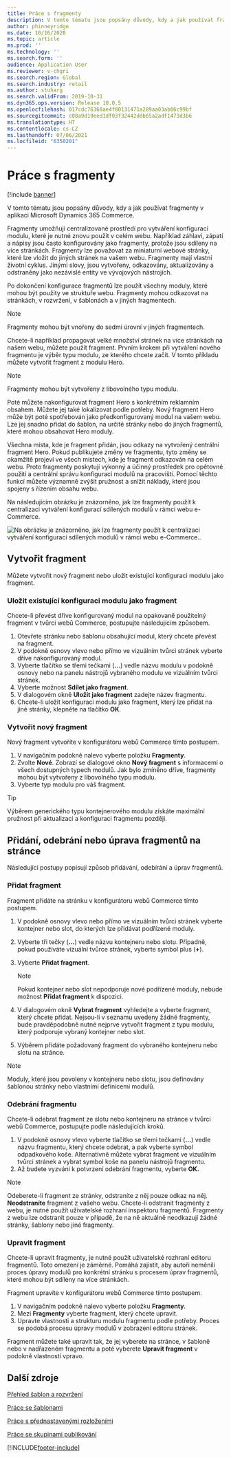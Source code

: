 ```yaml
---
title: Práce s fragmenty
description: V tomto tématu jsou popsány důvody, kdy a jak používat fragmenty v aplikaci Microsoft Dynamics 365 Commerce.
author: phinneyridge
ms.date: 10/16/2020
ms.topic: article
ms.prod: ''
ms.technology: ''
ms.search.form: ''
audience: Application User
ms.reviewer: v-chgri
ms.search.region: Global
ms.search.industry: retail
ms.author: stuharg
ms.search.validFrom: 2019-10-31
ms.dyn365.ops.version: Release 10.0.5
ms.openlocfilehash: 017cdc76368ae4f80131471a289aa03ab06c99bf
ms.sourcegitcommit: c08a9d19eed1df03f32442ddb65a2adf1473d3b6
ms.translationtype: HT
ms.contentlocale: cs-CZ
ms.lasthandoff: 07/06/2021
ms.locfileid: "6350201"
---
```

# <a name="work-with-fragments"></a>Práce s fragmenty 

[!include [banner](includes/banner.md)]

V tomto tématu jsou popsány důvody, kdy a jak používat fragmenty v aplikaci Microsoft Dynamics 365 Commerce.

Fragmenty umožňují centralizované prostředí pro vytváření konfigurací modulu, které je nutné znovu použít v celém webu. Například záhlaví, zápatí a nápisy jsou často konfigurovány jako fragmenty, protože jsou sdíleny na více stránkách. Fragmenty lze považovat za miniaturní webové stránky, které lze vložit do jiných stránek na vašem webu. Fragmenty mají vlastní životní cyklus. Jinými slovy, jsou vytvořeny, odkazovány, aktualizovány a odstraněny jako nezávislé entity ve vývojových nástrojích.

Po dokončení konfigurace fragmentů lze použít všechny moduly, které mohou být použity ve struktuře webu. Fragmenty mohou odkazovat na stránkách, v rozvržení, v šablonách a v jiných fragmentech.

> [!NOTE]
> Fragmenty mohou být vnořeny do sedmi úrovní v jiných fragmentech.

Chcete-li například propagovat velké množství stránek na více stránkách na našem webu, můžete použít fragment. Prvním krokem při vytváření nového fragmentu je výběr typu modulu, ze kterého chcete začít. V tomto příkladu můžete vytvořit fragment z modulu Hero.

> [!NOTE]
> Fragmenty mohou být vytvořeny z libovolného typu modulu.

Poté můžete nakonfigurovat fragment Hero s konkrétním reklamním obsahem. Můžete jej také lokalizovat podle potřeby. Nový fragment Hero může být poté spotřebován jako předkonfigurovaný modul na vašem webu. Lze jej snadno přidat do šablon, na určité stránky nebo do jiných fragmentů, které mohou obsahovat Hero moduly.

Všechna místa, kde je fragment přidán, jsou odkazy na vytvořený centrální fragment Hero. Pokud publikujete změny ve fragmentu, tyto změny se okamžitě projeví ve všech místech, kde je fragment odkazován na celém webu. Proto fragmenty poskytují výkonný a účinný prostředek pro opětovné použití a centrální správu konfigurací modulů na pracovišti. Pomocí těchto funkcí můžete významně zvýšit pružnost a snížit náklady, které jsou spojeny s řízením obsahu webu.

Na následujícím obrázku je znázorněno, jak lze fragmenty použít k centralizaci vytváření konfigurací sdílených modulů v rámci webu e-Commerce.

![Na obrázku je znázorněno, jak lze fragmenty použít k centralizaci vytváření konfigurací sdílených modulů v rámci webu e-Commerce..](./media/fragment-figure1.png)

## <a name="create-a-fragment"></a>Vytvořit fragment

Můžete vytvořit nový fragment nebo uložit existující konfiguraci modulu jako fragment.

### <a name="save-an-existing-module-configuration-as-a-fragment"></a>Uložit existující konfiguraci modulu jako fragment

Chcete-li převést dříve konfigurovaný modul na opakovaně použitelný fragment v tvůrci webů Commerce, postupujte následujícím způsobem.

1. Otevřete stránku nebo šablonu obsahující modul, který chcete převést na fragment.
1. V podokně osnovy vlevo nebo přímo ve vizuálním tvůrci stránek vyberte dříve nakonfigurovaný modul.
1. Vyberte tlačítko se třemi tečkami (**...**) vedle názvu modulu v podokně osnovy nebo na panelu nástrojů vybraného modulu ve vizuálním tvůrci stránek. 
1. Vyberte možnost **Sdílet jako fragment**. 
1. V dialogovém okně **Uložit jako fragment** zadejte název fragmentu.
1. Chcete-li uložit konfiguraci modulu jako fragment, který lze přidat na jiné stránky, klepněte na tlačítko **OK**.
<!-- The following image shows how to save a module configuration as a fragment.-->
<!--![A screen capture of how to save a module configuration as a fragment.](./media/save-as-fragment.png)-->

### <a name="create-a-new-fragment"></a>Vytvořit nový fragment

Nový fragment vytvoříte v konfigurátoru webů Commerce tímto postupem.

1. V navigačním podokně nalevo vyberte položku **Fragmenty**.
1. Zvolte **Nové**. Zobrazí se dialogové okno **Nový fragment** s informacemi o všech dostupných typech modulů. Jak bylo zmíněno dříve, fragmenty mohou být vytvořeny z libovolného typu modulu.
1. Vyberte typ modulu pro váš fragment.

<!-- The following image shows where to create a new fragment.-->
<!-- ![A screen capture of where to create a new fragment.](./media/fragment-nav-menu.png)-->
> [!TIP]
> Výběrem generického typu kontejnerového modulu získáte maximální pružnost při aktualizaci a konfiguraci fragmentu později.

## <a name="add-remove-or-edit-fragments-on-a-page"></a>Přidání, odebrání nebo úprava fragmentů na stránce

Následující postupy popisují způsob přidávání, odebírání a úprav fragmentů.

### <a name="add-a-fragment"></a>Přidat fragment

Fragment přidáte na stránku v konfigurátoru webů Commerce tímto postupem.

1. V podokně osnovy vlevo nebo přímo ve vizuálním tvůrci stránek vyberte kontejner nebo slot, do kterých lze přidávat podřízené moduly.
1. Vyberte tři tečky (**...**) vedle názvu kontejneru nebo slotu.  Případně, pokud používáte vizuální tvůrce stránek, vyberte symbol plus (**+**).  
1. Vyberte **Přidat fragment**.
    <!-- ![A screen capture of how to add an existing fragment to a slot or container.](./media/add-fragment.png)-->
 
    > [!NOTE]
    > Pokud kontejner nebo slot nepodporuje nové podřízené moduly, nebude možnost **Přidat fragment** k dispozici.
    
1. V dialogovém okně **Vybrat fragment** vyhledejte a vyberte fragment, který chcete přidat. Nejsou-li v seznamu uvedeny žádné fragmenty, bude pravděpodobně nutné nejprve vytvořit fragment z typu modulu, který podporuje vybraný kontejner nebo slot.
1. Výběrem přidáte požadovaný fragment do vybraného kontejneru nebo slotu na stránce.
<!--    ![A screen capture of the fragment picker modal window.](./media/fragment-picker.png)-->

> [!NOTE]
> Moduly, které jsou povoleny v kontejneru nebo slotu, jsou definovány šablonou stránky nebo vlastními definicemi modulů.

### <a name="remove-a-fragment"></a>Odebrání fragmentu

Chcete-li odebrat fragment ze slotu nebo kontejneru na stránce v tvůrci webů Commerce, postupujte podle následujících kroků.

1. V podokně osnovy vlevo vyberte tlačítko se třemi tečkami (**...**) vedle názvu fragmentu, který chcete odebrat, a pak vyberte symbol odpadkového koše.  Alternativně můžete vybrat fragment ve vizuálním tvůrci stránek a vybrat symbol koše na panelu nástrojů fragmentu.
1. Až budete vyzváni k potvrzení odebrání fragmentu, vyberte **OK.**

> [!NOTE]
> Odeberete-li fragment ze stránky, odstraníte z něj pouze odkaz na něj. **Neodstraníte** fragment z vašeho webu. Chcete-li odstranit fragmenty z webu, je nutné použít uživatelské rozhraní inspektoru fragmentů. Fragmenty z webu lze odstranit pouze v případě, že na ně aktuálně neodkazují žádné stránky, šablony nebo jiné fragmenty.

### <a name="edit-a-fragment"></a>Upravit fragment

Chcete-li upravit fragmenty, je nutné použít uživatelské rozhraní editoru fragmentů. Toto omezení je záměrné. Pomáhá zajistit, aby autoři neměnili proces úpravy modulů pro konkrétní stránku s procesem úprav fragmentů, které mohou být sdíleny na více stránkách.

Fragment upravíte v konfigurátoru webů Commerce tímto postupem.

1. V navigačním podokně nalevo vyberte položku **Fragmenty**.
1. Mezi **Fragmenty** vyberte fragment, který chcete upravit.
1. Upravte vlastnosti a strukturu modulu fragmentu podle potřeby. Proces se podobá procesu úpravy modulů v zobrazení editoru stránek.

Fragment můžete také upravit tak, že jej vyberete na stránce, v šabloně nebo v nadřazeném fragmentu a poté vyberete **Upravit fragment** v podokně vlastností vpravo.

## <a name="additional-resources"></a>Další zdroje

[Přehled šablon a rozvržení](templates-layouts-overview.md)

[Práce se šablonami](work-with-templates.md)

[Práce s přednastavenými rozloženími](work-with-layouts.md)

[Práce se skupinami publikování](publish-groups.md)


[!INCLUDE[footer-include](../includes/footer-banner.md)]
